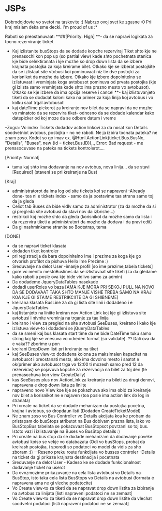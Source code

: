 # JSPs
Dobrodojdovte vo svetot na taskovite :)
Nabrzo ovoj svet ke zgasne :0 
Pri kraj mislam deka sme decki. I'm proud of us :*

Raboti so preostanuvaat:
**##[Priority: High]
**- da se napravi logikata za tocno rezerviranje ticket
- Kaj izlistanite busStops da se dodade kopche rezerviraj Tiket shto kje ne prenasochi kon pop up (so partial view) kade shto pochetnata stanica kje bide selektiranata i kje mozhe so drop down lista da se izbere krajnata postojka za koja kreirame bilet. Otkako kje se izberat postojkite da se izlistaat site vtobusi koi pominuvaat niz tie dve postojki za korisnikot da mozhe da izbere. Otkako kje izbere dopolnitelno se izlistuvaat i vreminjata koga avtobusot pominuva od prvata postojka (kje gi izlista samo vreminjata kade shto ima prazno mesto vo avtobusot). Otkako se kje izbere da ima opcija reserve i cancel
**- kaj izlistuvanjeto tiketi da se dodadat koloni kako na primer za koja linija koj avtobus i vo kolku saat trgal avtobusot
- kaj dateTime pickerot za kreiranje nov bilet da se napravi da ne mozhe vo minatoto da se rezervira tiket- odnosno da se dodade kalendar kako datepicker od koj moze da se odbere datum i vreme


-Zogra: Vo index Tickets dodadov action linkovi za da nosat kon Details soodvetniot avtobus, postojka - no ne raboti. Ne ja izbira tocnata pateka? ne znam zoso. Kodot so go imav ex. @Html.ActionLink(ticket.Bus.BusNo, "Details", "Buses", new {id = ticket.Bus.ID}),,, Error: Bad request - me prenasocuvase na pateka na tickets kontrolerot....



[Priority: Normal]
- tamu kaj shto ima dodavanje na nov avtobus, nova linija... da se stavi [Required] (staveni se pri kreiranje na Bus)


[Kraj]
- administratorot da ima log od site tickets koi se napraveni -Already done- toa ni e tickets index - samo da ja postavime taa strana samo toj da ja gleda
- Celiot tab Buses da bide vidlv samo za administrator (za da mozhe da si gi pregleda site avtobusi da stavi nov da izbrishe...)
- restrikcii koj mozhe shto da gleda (korisnikot da mozhe samo da lista i da rezervira tiketi a administratort da mozhe da dodava i da pravi edit)
- Da gi nashminkame stranite so Bootstrap, tema


 [DONE]
 - da se napravi ticket klasata 
 - dodaden tiket kontroler
 - pri registracija da bara dopolnitelno Ime i prezime za koga kje go otvorish profilot da pishuva Hello Ime Prezime :)
 - Sreduvanje na delot User -imanje profil [so ime prezime,tabela tickets]
 - gore vo menito mestoBuslines da se izlistuvaat site tiketi (za da gledame kako raboti a posle ova kje bide vidlivo samo za admin)
 - Da dodademe JqueryDataTables nasekade 
 - dodadi userRoles vo baza [AMA KJE MORA PRI SEKOJ PULL NA NOVO DA SE DODAVAAT TAKA SHTO MANJE VISHE TREBA SAMO NA KRAJ KOA KJE GI STAIME RESTRIKCIITE DA GI SHIBNEME]
 - kreirana klasata BusLine za da gi lista site linii i dodadeno i e JqueryDataTables
 - kaj listanjeto na liniite kreiran nov Action Link koj kje gi izlistuva site avtobusi i nivnite vreminja na trganje za taa linija
 - kreirano i view za pregled na site avtobusi SeeBuses, kreirano i kako kje izlistuva view-to i dodadeni se jQueryDataTables
 - da se smeni kaj bus klasata start time da ne bide DateTime tuku samo string koj kje se vnesuva vo odreden format (so validate). ?? Dali ova da e vaka?? zborime u pon
 - kreirani DropDown listi pri kreiranje na tiket 
 - kaj SeeBuses view-to dodadena kolona za maksimalen kapacitet na avtobusot i preostanati mesta, ako ima dovolno mesto i saatot e ok(primer ako avtobusot trga vo 12:00 ti mozesh samo pred 12 da rezerviras) se pojavuva kopche za rezervacija na bilet za toj den (te prenasochuva kon view CreateDaily)
 - kas SeeBuses plus nov ActionLink za kreiranje na bileti za drugi denovi, napravena e drop down lista za liniite 
 - napraveno novo View koe kje se pokazhuva ako ima obid za kreiranje nov bilet a korisnikot ne e najaven (toa posle ima action link do log in stranata)
 - Pri create na ticket da se dodade mehanizam da postojka pocetna, krajna i avtobus, so dropdaun listi [Dodaden CreateTicketModel]
 - Ne znam zoso vo Bus Controller vo Details akcijata koa ke probam da pristapam do busStops atributot na Bus dobivam prazna lista, iako vo BusStopBus tabelata se pokazuvaat BusStopsot povrzani so toj bus. Istoto vazi i izlistuvanje na Buses vo BusStop details :)
- Pri create na bus stop da se dodade mehanizam da dodavanje poveke avtobusi koiso se vekje vo databazata (Odi vo busStops, probaj da kreirash postojka, i sporedi so podatoci vo model da vidis za sho zboram :))  --Reseno preku route funkcijata vo busses controler
-Details na ticket da gi prikaze krajnata destinacija i pocetnata 
- Sreduvanje na delot User - Kadeso ke se dodade funkcionalnost dodavanje ticket na userot 
- Da ovozmozime prikazuvanje na cela lista avtobusi vo Details na BusStop, isto taka cela lista BusStops vo Details na avtobusi (formata e napravena ama ne gi vleche podatocite)
- Vo Create view-to za tiketi da se napravat drop down listita za izbiranje na avtobus za linijata [listi napraveni podatoci ne se zemaat]
- Vo Create view-to za tiketi da se napravat drop down listite da vlechat soodvetni podatoci [listi napraveni podatoci ne se zemaat]
